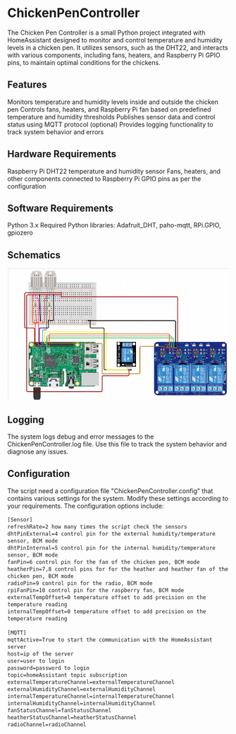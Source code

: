 # ChickenPenController

The Chicken Pen Controller is a small Python project integrated with HomeAssistant designed to monitor and control temperature and humidity levels in a chicken pen. It utilizes sensors, such as the DHT22, and interacts with various components, including fans, heaters, and Raspberry Pi GPIO pins, to maintain optimal conditions for the chickens.

## Features

Monitors temperature and humidity levels inside and outside the chicken pen
Controls fans, heaters, and Raspberry Pi fan based on predefined temperature and humidity thresholds
Publishes sensor data and control status using MQTT protocol (optional)
Provides logging functionality to track system behavior and errors

## Hardware Requirements

Raspberry Pi
DHT22 temperature and humidity sensor
Fans, heaters, and other components connected to Raspberry Pi GPIO pins as per the configuration

## Software Requirements

Python 3.x
Required Python libraries: Adafruit_DHT, paho-mqtt, RPi.GPIO, gpiozero

## Schematics

![schematics](Schematics.png "Schematics")

## Logging

The system logs debug and error messages to the ChickenPenController.log file. Use this file to track the system behavior and diagnose any issues.

## Configuration

The script need a configuration file "ChickenPenController.config" that contains various settings for the system. Modify these settings according to your requirements. The configuration options include:

``` config
[Sensor]
refreshRate=2 how many times the script check the sensors
dhtPinExternal=4 control pin for the external humidity/temperature sensor, BCM mode
dhtPinInternal=5 control pin for the internal humidity/temperature sensor, BCM mode
fanPin=6 control pin for the fan of the chicken pen, BCM mode
heatherPin=7,8 control pins for for the heather and heather fan of the chicken pen, BCM mode
radioPin=9 control pin for the radio, BCM mode
rpiFanPin=10 control pin for the raspberry fan, BCM mode
externalTempOffset=0 temperature offset to add precision on the temperature reading
internalTempOffset=0 temperature offset to add precision on the temperature reading

[MQTT]
mqttActive=True to start the communication with the HomeAssistant server
host=ip of the server
user=user to login
password=password to login
topic=homeAssistant topic subscription
externalTemperatureChannel=externalTemperatureChannel
externalHumidityChannel=externalHumidityChannel
internalTemperatureChannel=internalTemperatureChannel
internalHumidityChannel=internalHumidityChannel
fanStatusChannel=fanStatusChannel
heatherStatusChannel=heatherStatusChannel
radioChannel=radioChannel
```

